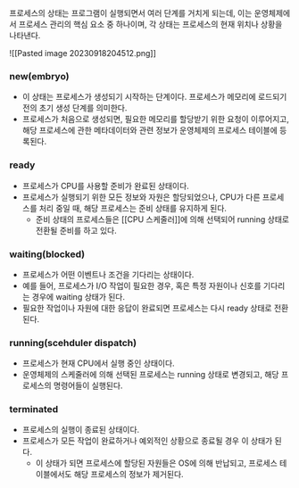 프로세스의 상태는 프로그램이 실행되면서 여러 단계를 거치게 되는데, 이는 운영체제에서 프로세스 관리의 핵심 요소 중 하나이며, 각 상태는 프로세스의 현재 위치나 상황을 나타낸다.

![[Pasted image 20230918204512.png]]
### new(embryo)
- 이 상태는 프로세스가 생성되기 시작하는 단계이다. 프로세스가 메모리에 로드되기 전의 초기 생성 단계를 의미한다.
- 프로세스가 처음으로 생성되면, 필요한 메모리를 할당받기 위한 요청이 이루어지고, 해당 프로세스에 관한 메타데이터와 관련 정보가 운영체제의 프로세스 테이블에 등록된다.
### ready
- 프로세스가 CPU를 사용할 준비가 완료된 상태이다.
- 프로세스가 실행되기 위한 모든 정보와 자원은 할당되었으나, CPU가 다른 프로세스를 처리 중일 때, 해당 프로세스는 준비 상태를 유지하게 된다.
	- 준비 상태의 프로세스들은 [[CPU 스케줄러]]에 의해 선택되어 running 상태로 전환될 준비를 하고 있다.
### waiting(blocked)
- 프로세스가 어떤 이벤트나 조건을 기다리는 상태이다.
- 예를 들어, 프로세스가 I/O 작업이 필요한 경우, 혹은 특정 자원이나 신호를 기다리는 경우에 waiting 상태가 된다.
- 필요한 작업이나 자원에 대한 응답이 완료되면 프로세스는 다시 ready 상태로 전환된다.
### running(scehduler dispatch)
- 프로세스가 현재 CPU에서 실행 중인 상태이다.
- 운영체제의 스케줄러에 의해 선택된 프로세스는 running 상태로 변경되고, 해당 프로세스의 명령어들이 실행된다.
### terminated
- 프로세스의 실행이 종료된 상태이다.
- 프로세스가 모든 작업이 완료하거나 예외적인 상황으로 종료될 경우 이 상태가 된다.
	- 이 상태가 되면 프로세스에 할당된 자원들은 OS에 의해 반납되고, 프로세스 테이블에서도 해당 프로세스의 정보가 제거된다.